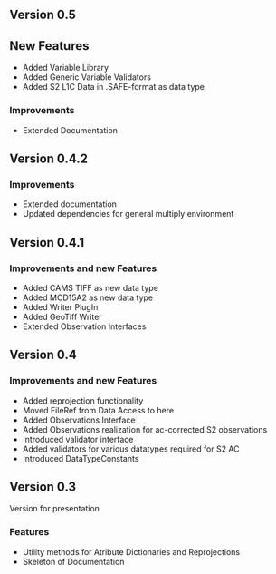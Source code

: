 ## Version 0.5

## New Features
* Added Variable Library
* Added Generic Variable Validators
* Added S2 L1C Data in .SAFE-format as data type

### Improvements
* Extended Documentation


## Version 0.4.2

### Improvements
* Extended documentation
* Updated dependencies for general multiply environment

## Version 0.4.1

### Improvements and new Features
* Added CAMS TIFF as new data type
* Added MCD15A2 as new data type
* Added Writer PlugIn
* Added GeoTiff Writer
* Extended Observation Interfaces


## Version 0.4

### Improvements and new Features
* Added reprojection functionality
* Moved FileRef from Data Access to here
* Added Observations Interface
* Added Observations realization for ac-corrected S2 observations
* Introduced validator interface
* Added validators for various datatypes required for S2 AC
* Introduced DataTypeConstants


## Version 0.3

Version for presentation

### Features
* Utility methods for Atribute Dictionaries and Reprojections
* Skeleton of Documentation